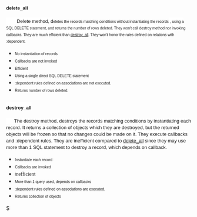 <span id="delete_all" style="background-color: white; font-family: Verdana, Arial, Helvetica; font-size: 13px; line-height: 18px; text-align: -webkit-auto;">delete\_all[](http://www.blogger.com/blogger.g?blogID=6574059478296981682#delete_all)</span>
---------------------------------------------------------------------------------------------------------------------------------------------------------------------------------------------------------------------------------------------------------

<span style="background-color: white;"><span style="font-family: Verdana, Arial, Helvetica; font-size: 13px; line-height: 18px; text-align: -webkit-auto;">        Delete method, d</span></span><span style="font-family: Verdana, Arial, Helvetica; font-size: x-small;"><span style="line-height: 18px;">eletes the records matching conditions without instantiating the records</span></span><span style="background-color: white;"><span style="font-family: Verdana, Arial, Helvetica; font-size: 13px; line-height: 18px; text-align: -webkit-auto;"> </span></span><span style="background-color: white;"><span style="font-family: Verdana, Arial, Helvetica; text-align: -webkit-auto;"><span style="font-size: x-small;"><span style="line-height: 18px;">, using a SQL DELETE statement, and returns the number of rows deleted. They won't call destroy method nor invoking callbacks. They are much efficient than [destroy\_all](#destroy_all). They won't honor the rules defined on relations with :dependent.</span></span></span></span>  
  

-   <span style="font-family: Verdana, Arial, Helvetica; font-size: x-small;"><span style="line-height: 18px;">No instantiation of records</span></span>
-   <span style="font-family: Verdana, Arial, Helvetica; font-size: x-small;"><span style="line-height: 18px;">Callbacks are not invoked</span></span>
-   <span style="font-family: Verdana, Arial, Helvetica; font-size: x-small;"><span style="line-height: 18px;">Efficient</span></span>
-   <span style="font-family: Verdana, Arial, Helvetica; font-size: x-small;"><span style="line-height: 18px;">Using a single direct SQL DELETE statement</span></span>
-   <span style="font-family: Verdana, Arial, Helvetica; font-size: x-small;"><span style="line-height: 18px;">:dependent rules defined on associations are not executed.</span></span>
-   <span style="font-family: Verdana, Arial, Helvetica; font-size: x-small;"><span style="line-height: 18px;">Returns number of rows deleted.</span></span>

  

<span id="destroy_all" style="background-color: white;"><span style="font-family: Verdana, Arial, Helvetica; font-size: 13px; line-height: 18px; text-align: -webkit-auto;">destroy\_all</span></span>
------------------------------------------------------------------------------------------------------------------------------------------------------------------------------------------------------

<span style="background-color: white; font-family: Verdana, Arial, Helvetica; font-size: 13px; line-height: 18px; text-align: -webkit-auto;">      The destroy method, destroys the records matching conditions by instantiating each record. It returns a collection of objects which they are destroyed, but the returned objects will be frozen so that no changes could be made on it. They execute callbacks and :dependent rules. They are inefficient compared to [delete\_all](#delete_all) since they may use more than 1 SQL statement to destroy a record, which depends on callback. </span>  
  

-   <span style="font-family: Verdana, Arial, Helvetica; font-size: x-small;"><span style="line-height: 18px;">Instantiate each record</span></span>
-   <span style="font-family: Verdana, Arial, Helvetica; font-size: x-small;"><span style="line-height: 18px;">Callbacks are invoked</span></span>
-   <span style="font-family: Verdana, Arial, Helvetica; font-size: x-small;"><span style="line-height: 18px;">I</span></span><span style="background-color: white; font-family: Georgia, Times, serif; font-size: 14px; line-height: 20px; text-align: center;">nefficient</span>
-   <span style="font-family: Verdana, Arial, Helvetica; font-size: x-small;"><span style="line-height: 18px;">More than 1 query used, depends on callbacks</span></span>
-   <span style="font-family: Verdana, Arial, Helvetica; font-size: x-small;"><span style="line-height: 18px;">:dependent rules defined on associations are executed.</span></span>
-   <span style="font-family: Verdana, Arial, Helvetica; font-size: x-small;"><span style="line-height: 18px;">Returns collection of objects</span></span>

$

